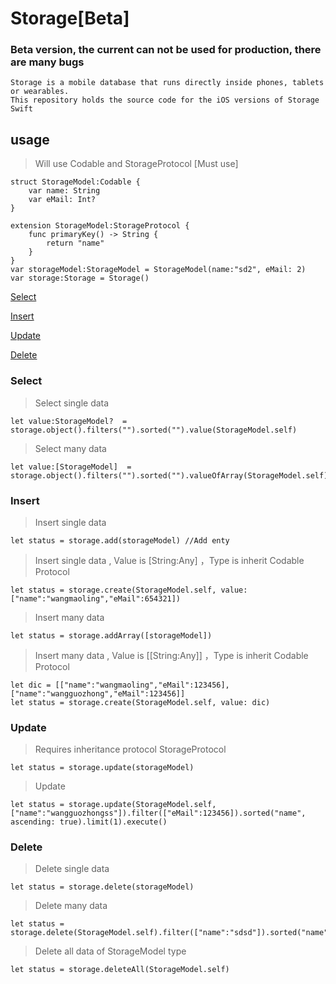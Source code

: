 # Storage[Beta]
###  Beta version, the current can not be used for production, there are many bugs
   	
   	Storage is a mobile database that runs directly inside phones, tablets or wearables. 
   	This repository holds the source code for the iOS versions of Storage Swift 
   	
## usage
>Will use Codable and StorageProtocol [Must use]

	struct StorageModel:Codable {
	    var name: String
	    var eMail: Int?
	}
	
	extension StorageModel:StorageProtocol {
	    func primaryKey() -> String {
	        return "name"
	    }
	}
	var storageModel:StorageModel = StorageModel(name:"sd2", eMail: 2)
	var storage:Storage = Storage()

[Select](#storage-select)

[Insert](#storage-insert)

[Update](#storage-update)

[Delete](#storage-delete)



### <a name="storage-select"></a>Select
> Select single data

	let value:StorageModel?  =  storage.object().filters("").sorted("").value(StorageModel.self)

> Select many data

	let value:[StorageModel]  =  storage.object().filters("").sorted("").valueOfArray(StorageModel.self)
	
### <a name="storage-insert"></a>Insert
> Insert single data

	let status = storage.add(storageModel) //Add enty
> Insert single data , Value is [String:Any] ，Type is inherit Codable Protocol

	let status = storage.create(StorageModel.self, value: ["name":"wangmaoling","eMail":654321])

> Insert many data
	
	let status = storage.addArray([storageModel])
> Insert many data , Value is [[String:Any]] ，Type is inherit Codable Protocol

	let dic = [["name":"wangmaoling","eMail":123456],["name":"wangguozhong","eMail":123456]]
	let status = storage.create(StorageModel.self, value: dic)
	
### <a name="storage-update"></a>Update
>Requires inheritance protocol StorageProtocol

	let status = storage.update(storageModel)
	
> Update
 
	let status = storage.update(StorageModel.self, ["name":"wangguozhongss"]).filter(["eMail":123456]).sorted("name", ascending: true).limit(1).execute()
	
### <a name="storage-delete"></a>Delete

> Delete single data

	let status = storage.delete(storageModel)
	
> Delete many data

	let status = storage.delete(StorageModel.self).filter(["name":"sdsd"]).sorted("name").limit(1).execute()

> Delete all data of StorageModel type
	
	let status = storage.deleteAll(StorageModel.self)
